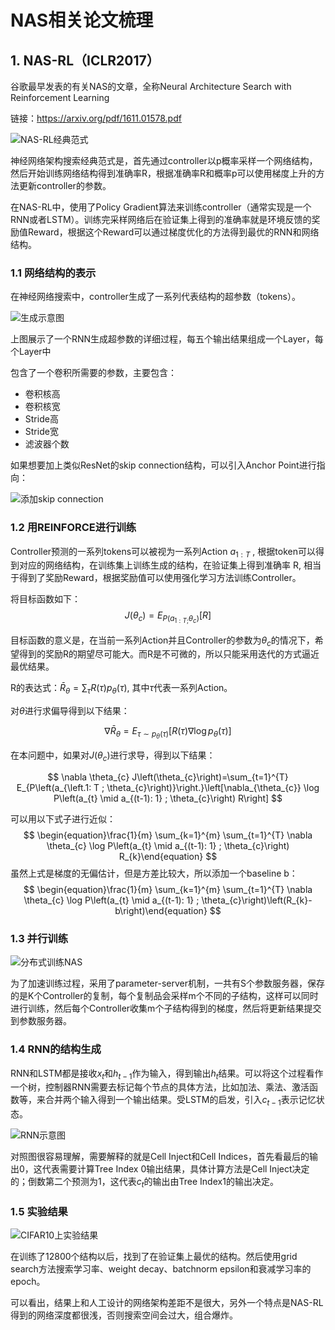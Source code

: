 # NAS相关论文梳理

## 1. NAS-RL（ICLR2017）

谷歌最早发表的有关NAS的文章，全称Neural Architecture Search with Reinforcement Learning

链接：https://arxiv.org/pdf/1611.01578.pdf

![NAS-RL经典范式](https://img-blog.csdnimg.cn/20210202154726980.png?x-oss-process=image/watermark,type_ZmFuZ3poZW5naGVpdGk,shadow_10,text_aHR0cHM6Ly9ibG9nLmNzZG4ubmV0L0REX1BQX0pK,size_16,color_FFFFFF,t_70)

神经网络架构搜索经典范式是，首先通过controller以p概率采样一个网络结构，然后开始训练网络结构得到准确率R，根据准确率R和概率p可以使用梯度上升的方法更新controller的参数。

在NAS-RL中，使用了Policy Gradient算法来训练controller（通常实现是一个RNN或者LSTM）。训练完采样网络后在验证集上得到的准确率就是环境反馈的奖励值Reward，根据这个Reward可以通过梯度优化的方法得到最优的RNN和网络结构。

### 1.1 网络结构的表示

在神经网络搜索中，controller生成了一系列代表结构的超参数（tokens）。

![生成示意图](https://img-blog.csdnimg.cn/20210202154714366.png?x-oss-process=image/watermark,type_ZmFuZ3poZW5naGVpdGk,shadow_10,text_aHR0cHM6Ly9ibG9nLmNzZG4ubmV0L0REX1BQX0pK,size_16,color_FFFFFF,t_70)

上图展示了一个RNN生成超参数的详细过程，每五个输出结果组成一个Layer，每个Layer中

包含了一个卷积所需要的参数，主要包含：

- 卷积核高
- 卷积核宽
- Stride高
- Stride宽
- 滤波器个数

如果想要加上类似ResNet的skip connection结构，可以引入Anchor Point进行指向：

![添加skip connection](https://img-blog.csdnimg.cn/2021020220512588.png?x-oss-process=image/watermark,type_ZmFuZ3poZW5naGVpdGk,shadow_10,text_aHR0cHM6Ly9ibG9nLmNzZG4ubmV0L0REX1BQX0pK,size_16,color_FFFFFF,t_70)



### 1.2 用REINFORCE进行训练

Controller预测的一系列tokens可以被视为一系列Action $a_{1:T}$ , 根据token可以得到对应的网络结构，在训练集上训练生成的结构，在验证集上得到准确率 R, 相当于得到了奖励Reward，根据奖励值可以使用强化学习方法训练Controller。

将目标函数如下：
$$
J\left(\theta_{c}\right)=E_{P\left(a_{1: T ;} \theta_{c}\right)}[R]
$$

目标函数的意义是，在当前一系列Action并且Controller的参数为$\theta_c$的情况下，希望得到的奖励R的期望尽可能大。而R是不可微的，所以只能采用迭代的方式逼近最优结果。

R的表达式：$\bar{R}_{\theta}=\sum_{\tau} R(\tau) p_{\theta}(\tau)$, 其中$\tau$代表一系列Action。

 对$\theta$进行求偏导得到以下结果：

$$
\nabla \bar{R}_{\theta}=E_{\tau \sim p_{\theta}(\tau)}\left[R(\tau) \nabla \log p_{\theta}(\tau)\right]
$$

在本问题中，如果对$J(\theta_c)$进行求导，得到以下结果：

$$
\nabla \theta_{c} J\left(\theta_{c}\right)=\sum_{t=1}^{T} E_{P\left(a_{\left.1: T ; \theta_{c}\right)}\right.}\left[\nabla_{\theta_{c}} \log P\left(a_{t} \mid a_{(t-1): 1} ; \theta_{c}\right) R\right]
$$

可以用以下式子进行近似：
$$
\begin{equation}\frac{1}{m} \sum_{k=1}^{m} \sum_{t=1}^{T} \nabla \theta_{c} \log P\left(a_{t} \mid a_{(t-1): 1} ; \theta_{c}\right) R_{k}\end{equation}
$$
虽然上式是梯度的无偏估计，但是方差比较大，所以添加一个baseline b：
$$
\begin{equation}\frac{1}{m} \sum_{k=1}^{m} \sum_{t=1}^{T} \nabla \theta_{c} \log P\left(a_{t} \mid a_{(t-1): 1} ; \theta_{c}\right)\left(R_{k}-b\right)\end{equation}
$$

### 1.3 并行训练

![分布式训练NAS](https://img-blog.csdnimg.cn/20210202204257229.png?x-oss-process=image/watermark,type_ZmFuZ3poZW5naGVpdGk,shadow_10,text_aHR0cHM6Ly9ibG9nLmNzZG4ubmV0L0REX1BQX0pK,size_16,color_FFFFFF,t_70)

为了加速训练过程，采用了parameter-server机制，一共有S个参数服务器，保存的是K个Controller的复制，每个复制品会采样m个不同的子结构，这样可以同时进行训练，然后每个Controller收集m个子结构得到的梯度，然后将更新结果提交到参数服务器。

### 1.4 RNN的结构生成

RNN和LSTM都是接收$x_t$和$h_{t-1}$作为输入，得到输出$h_t$结果。可以将这个过程看作一个树，控制器RNN需要去标记每个节点的具体方法，比如加法、乘法、激活函数等，来合并两个输入得到一个输出结果。受LSTM的启发，引入$c_{t-1}$表示记忆状态。

![RNN示意图](https://img-blog.csdnimg.cn/20210202231535509.png?x-oss-process=image/watermark,type_ZmFuZ3poZW5naGVpdGk,shadow_10,text_aHR0cHM6Ly9ibG9nLmNzZG4ubmV0L0REX1BQX0pK,size_16,color_FFFFFF,t_70)

对照图很容易理解，需要解释的就是Cell Inject和Cell Indices，首先看最后的输出0，这代表需要计算Tree Index 0输出结果，具体计算方法是Cell Inject决定的；倒数第二个预测为1，这代表$c_t$的输出由Tree Index1的输出决定。

### 1.5 实验结果

![CIFAR10上实验结果](https://img-blog.csdnimg.cn/20210202233030913.png?x-oss-process=image/watermark,type_ZmFuZ3poZW5naGVpdGk,shadow_10,text_aHR0cHM6Ly9ibG9nLmNzZG4ubmV0L0REX1BQX0pK,size_16,color_FFFFFF,t_70)

在训练了12800个结构以后，找到了在验证集上最优的结构。然后使用grid search方法搜索学习率、weight decay、batchnorm epsilon和衰减学习率的epoch。

可以看出，结果上和人工设计的网络架构差距不是很大，另外一个特点是NAS-RL得到的网络深度都很浅，否则搜索空间会过大，组合爆炸。
